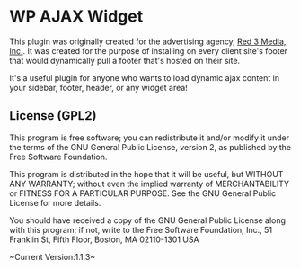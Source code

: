 # WP AJAX Widget
This plugin was originally created for the advertising agency, [Red 3 Media, Inc.](http://red3m.com). It was created for the purpose of installing on every client site's footer that would dynamically pull a footer that's hosted on their site.

It's a useful plugin for anyone who wants to load dynamic ajax content in your sidebar, footer, header, or any widget area!

## License (GPL2)
This program is free software; you can redistribute it and/or modify it under the terms of the GNU General Public License, version 2, as published by the Free Software Foundation.

This program is distributed in the hope that it will be useful, but WITHOUT ANY WARRANTY; without even the implied warranty of MERCHANTABILITY or FITNESS FOR A PARTICULAR PURPOSE.  See the GNU General Public License for more details.

You should have received a copy of the GNU General Public License along with this program; if not, write to the Free Software Foundation, Inc., 51 Franklin St, Fifth Floor, Boston, MA  02110-1301  USA


~Current Version:1.1.3~